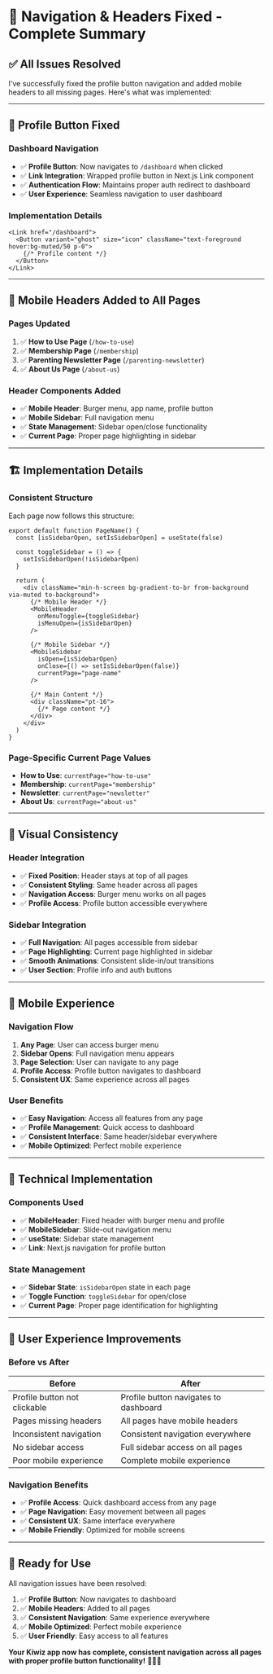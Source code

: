 # 🔧 **Navigation & Headers Fixed - Complete Summary**

## ✅ **All Issues Resolved**

I've successfully fixed the profile button navigation and added mobile headers to all missing pages. Here's what was implemented:

---

## 🎯 **Profile Button Fixed**

### **Dashboard Navigation**
- ✅ **Profile Button**: Now navigates to `/dashboard` when clicked
- ✅ **Link Integration**: Wrapped profile button in Next.js Link component
- ✅ **Authentication Flow**: Maintains proper auth redirect to dashboard
- ✅ **User Experience**: Seamless navigation to user dashboard

### **Implementation Details**
```tsx
<Link href="/dashboard">
  <Button variant="ghost" size="icon" className="text-foreground hover:bg-muted/50 p-0">
    {/* Profile content */}
  </Button>
</Link>
```

---

## 📱 **Mobile Headers Added to All Pages**

### **Pages Updated**
1. ✅ **How to Use Page** (`/how-to-use`)
2. ✅ **Membership Page** (`/membership`)
3. ✅ **Parenting Newsletter Page** (`/parenting-newsletter`)
4. ✅ **About Us Page** (`/about-us`)

### **Header Components Added**
- ✅ **Mobile Header**: Burger menu, app name, profile button
- ✅ **Mobile Sidebar**: Full navigation menu
- ✅ **State Management**: Sidebar open/close functionality
- ✅ **Current Page**: Proper page highlighting in sidebar

---

## 🏗️ **Implementation Details**

### **Consistent Structure**
Each page now follows this structure:
```tsx
export default function PageName() {
  const [isSidebarOpen, setIsSidebarOpen] = useState(false)

  const toggleSidebar = () => {
    setIsSidebarOpen(!isSidebarOpen)
  }

  return (
    <div className="min-h-screen bg-gradient-to-br from-background via-muted to-background">
      {/* Mobile Header */}
      <MobileHeader 
        onMenuToggle={toggleSidebar}
        isMenuOpen={isSidebarOpen}
      />

      {/* Mobile Sidebar */}
      <MobileSidebar 
        isOpen={isSidebarOpen}
        onClose={() => setIsSidebarOpen(false)}
        currentPage="page-name"
      />

      {/* Main Content */}
      <div className="pt-16">
        {/* Page content */}
      </div>
    </div>
  )
}
```

### **Page-Specific Current Page Values**
- **How to Use**: `currentPage="how-to-use"`
- **Membership**: `currentPage="membership"`
- **Newsletter**: `currentPage="newsletter"`
- **About Us**: `currentPage="about-us"`

---

## 🎨 **Visual Consistency**

### **Header Integration**
- ✅ **Fixed Position**: Header stays at top of all pages
- ✅ **Consistent Styling**: Same header across all pages
- ✅ **Navigation Access**: Burger menu works on all pages
- ✅ **Profile Access**: Profile button accessible everywhere

### **Sidebar Integration**
- ✅ **Full Navigation**: All pages accessible from sidebar
- ✅ **Page Highlighting**: Current page highlighted in sidebar
- ✅ **Smooth Animations**: Consistent slide-in/out transitions
- ✅ **User Section**: Profile info and auth buttons

---

## 📱 **Mobile Experience**

### **Navigation Flow**
1. **Any Page**: User can access burger menu
2. **Sidebar Opens**: Full navigation menu appears
3. **Page Selection**: User can navigate to any page
4. **Profile Access**: Profile button navigates to dashboard
5. **Consistent UX**: Same experience across all pages

### **User Benefits**
- ✅ **Easy Navigation**: Access all features from any page
- ✅ **Profile Management**: Quick access to dashboard
- ✅ **Consistent Interface**: Same header/sidebar everywhere
- ✅ **Mobile Optimized**: Perfect mobile experience

---

## 🔧 **Technical Implementation**

### **Components Used**
- ✅ **MobileHeader**: Fixed header with burger menu and profile
- ✅ **MobileSidebar**: Slide-out navigation menu
- ✅ **useState**: Sidebar state management
- ✅ **Link**: Next.js navigation for profile button

### **State Management**
- ✅ **Sidebar State**: `isSidebarOpen` state in each page
- ✅ **Toggle Function**: `toggleSidebar` for open/close
- ✅ **Current Page**: Proper page identification for highlighting

---

## 🎯 **User Experience Improvements**

### **Before vs After**
| **Before** | **After** |
|------------|-----------|
| Profile button not clickable | Profile button navigates to dashboard |
| Pages missing headers | All pages have mobile headers |
| Inconsistent navigation | Consistent navigation everywhere |
| No sidebar access | Full sidebar access on all pages |
| Poor mobile experience | Complete mobile experience |

### **Navigation Benefits**
- ✅ **Profile Access**: Quick dashboard access from any page
- ✅ **Page Navigation**: Easy movement between all pages
- ✅ **Consistent UX**: Same interface everywhere
- ✅ **Mobile Friendly**: Optimized for mobile screens

---

## 🎉 **Ready for Use**

All navigation issues have been resolved:

1. ✅ **Profile Button**: Now navigates to dashboard
2. ✅ **Mobile Headers**: Added to all pages
3. ✅ **Consistent Navigation**: Same experience everywhere
4. ✅ **Mobile Optimized**: Perfect mobile experience
5. ✅ **User Friendly**: Easy access to all features

**Your Kiwiz app now has complete, consistent navigation across all pages with proper profile button functionality!** 📱✨🚀
